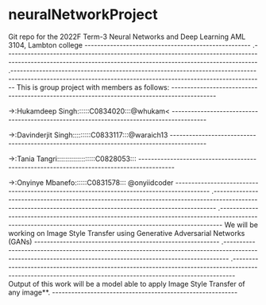 # neuralNetworkProject
Git repo for the 2022F Term-3 Neural Networks and Deep Learning AML 3104, Lambton college ----------------------------------------------------
.-------------------------------------------------------------------------------------------------------------------------------------------------------------
.-------------------------------------------------------------------------------------------------------------------------------------------------------------
This is group project with members as follows: --------------------------------------------------------------------------------------------
<p>->:Hukamdeep Singh::::::C0834020:::@whukam<
-----------------------------------------------------------------------------------------
<p>->:Davinderjit Singh:::::::::C0833117:::@waraich13
 -----------------------------------------------------------------------------------------
<p>->:Tania Tangri:::::::::::::::::::C0828053:::
-----------------------------------------------------------------------------------------
<p>->:Onyinye Mbanefo::::::C0831578::: @onyiidcoder 
-----------------------------------------------------------------------------------------
.-------------------------------------------------------------------------------------------------------------------------------------------------------------
.-------------------------------------------------------------------------------------------------------------------------------------------------------------
We will be working on Image Style Transfer using Generative Adversarial Networks (GANs) ----------------------------------------------------------
.-------------------------------------------------------------------------------------------------------------------------------------------------------------
.-------------------------------------------------------------------------------------------------------------------------------------------------------------
Output of this work will be a model able to apply Image Style Transfer of any image**. ---------------------------------------------------------- 
